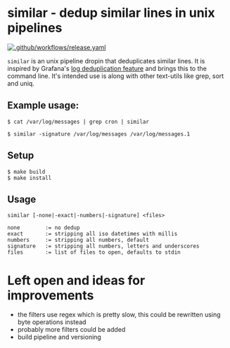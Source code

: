 # similar - dedup similar lines in unix pipelines
[![.github/workflows/release.yaml](https://github.com/benschweizer/similar/actions/workflows/release.yaml/badge.svg)](https://github.com/benschweizer/similar/actions/workflows/release.yaml)

`similar` is an unix pipeline dropin that deduplicates similar lines.
It is inspired by Grafana's [log deduplication feature](https://github.com/grafana/loki/issues/28) and brings this to the command line. It's intended use is along with other text-utils
like grep, sort and uniq.

## Example usage:
```shell
$ cat /var/log/messages | grep cron | similar
```

```
$ similar -signature /var/log/messages /var/log/messages.1
```

## Setup
```shell
$ make build
$ make install
```

## Usage

```shell
similar [-none|-exact|-numbers|-signature] <files>

none		:= no dedup
exact		:= stripping all iso datetimes with millis
numbers		:= stripping all numbers, default
signature	:= stripping all numbers, letters and underscores
files		:= list of files to open, defaults to stdin
```

# Left open and ideas for improvements
- the filters use regex which is pretty slow, this could be rewritten using byte operations instead
- probably more filters could be added
- build pipeline and versioning
